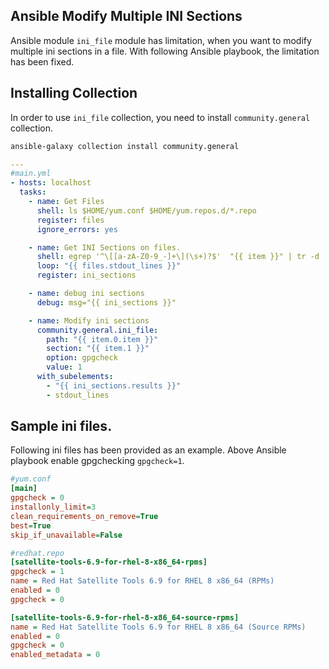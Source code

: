 ## Ansible Modify Multiple INI Sections ##

Ansible module ```ini_file``` module has limitation, when you want to modify multiple ini sections in a file.
With following Ansible playbook, the limitation has been fixed.

## Installing Collection

In order to use ```ini_file``` collection, you need to install  ```community.general``` collection.


```bash
ansible-galaxy collection install community.general
```



```yml
---
#main.yml
- hosts: localhost
  tasks:
    - name: Get Files
      shell: ls $HOME/yum.conf $HOME/yum.repos.d/*.repo
      register: files
      ignore_errors: yes

    - name: Get INI Sections on files.
      shell: egrep '^\[[a-zA-Z0-9_-]+\](\s+)?$'  "{{ item }}" | tr -d '[]'
      loop: "{{ files.stdout_lines }}"
      register: ini_sections

    - name: debug ini sections
      debug: msg="{{ ini_sections }}"

    - name: Modify ini sections
      community.general.ini_file:
        path: "{{ item.0.item }}"
        section: "{{ item.1 }}"
        option: gpgcheck
        value: 1
      with_subelements:
        - "{{ ini_sections.results }}" 
        - stdout_lines

```


## Sample ini files.

Following ini files has been provided as an example. Above Ansible playbook enable gpgchecking ```gpgcheck=1```.



```ini
#yum.conf
[main]
gpgcheck = 0
installonly_limit=3
clean_requirements_on_remove=True
best=True
skip_if_unavailable=False
```



```ini
#redhat.repo
[satellite-tools-6.9-for-rhel-8-x86_64-rpms]
gpgcheck = 1
name = Red Hat Satellite Tools 6.9 for RHEL 8 x86_64 (RPMs)
enabled = 0
gpgcheck = 0

[satellite-tools-6.9-for-rhel-8-x86_64-source-rpms]
name = Red Hat Satellite Tools 6.9 for RHEL 8 x86_64 (Source RPMs)
enabled = 0
gpgcheck = 0
enabled_metadata = 0
```
